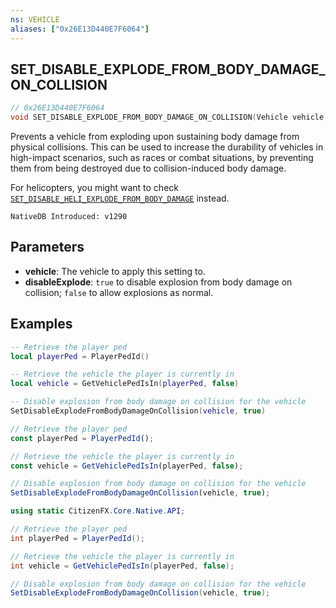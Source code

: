 ```yaml
---
ns: VEHICLE
aliases: ["0x26E13D440E7F6064"]
---
```

## SET_DISABLE_EXPLODE_FROM_BODY_DAMAGE_ON_COLLISION

```c
// 0x26E13D440E7F6064
void SET_DISABLE_EXPLODE_FROM_BODY_DAMAGE_ON_COLLISION(Vehicle vehicle, cs_type(float) BOOL disableExplode);
```

Prevents a vehicle from exploding upon sustaining body damage from physical collisions. This can be used to increase the durability of vehicles in high-impact scenarios, such as races or combat situations, by preventing them from being destroyed due to collision-induced body damage.

For helicopters, you might want to check [`SET_DISABLE_HELI_EXPLODE_FROM_BODY_DAMAGE`](#_0xEDBC8405B3895CC9) instead.

```
NativeDB Introduced: v1290
```

## Parameters
* **vehicle**: The vehicle to apply this setting to.
* **disableExplode**: `true` to disable explosion from body damage on collision; `false` to allow explosions as normal.

## Examples
```lua
-- Retrieve the player ped
local playerPed = PlayerPedId()

-- Retrieve the vehicle the player is currently in
local vehicle = GetVehiclePedIsIn(playerPed, false)

-- Disable explosion from body damage on collision for the vehicle
SetDisableExplodeFromBodyDamageOnCollision(vehicle, true)
```

```js
// Retrieve the player ped
const playerPed = PlayerPedId();

// Retrieve the vehicle the player is currently in
const vehicle = GetVehiclePedIsIn(playerPed, false);

// Disable explosion from body damage on collision for the vehicle
SetDisableExplodeFromBodyDamageOnCollision(vehicle, true);
```

```cs
using static CitizenFX.Core.Native.API;

// Retrieve the player ped
int playerPed = PlayerPedId();

// Retrieve the vehicle the player is currently in
int vehicle = GetVehiclePedIsIn(playerPed, false);

// Disable explosion from body damage on collision for the vehicle
SetDisableExplodeFromBodyDamageOnCollision(vehicle, true);
```
